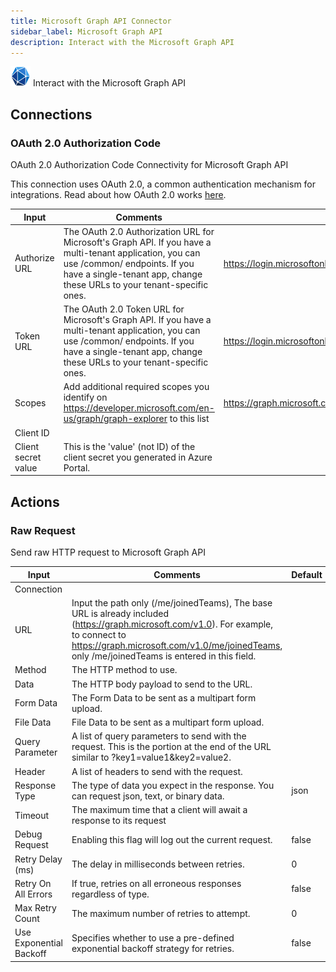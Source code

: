 ```yaml
---
title: Microsoft Graph API Connector
sidebar_label: Microsoft Graph API
description: Interact with the Microsoft Graph API
---
```


![Microsoft Graph API](./assets/ms-graph-api.png#connector-icon)
Interact with the Microsoft Graph API

## Connections

### OAuth 2.0 Authorization Code

OAuth 2.0 Authorization Code Connectivity for Microsoft Graph API

This connection uses OAuth 2.0, a common authentication mechanism for integrations.
Read about how OAuth 2.0 works [here](../oauth2.md).

| Input               | Comments                                                                                                                                                                                                            | Default                                                        |
| ------------------- | ------------------------------------------------------------------------------------------------------------------------------------------------------------------------------------------------------------------- | -------------------------------------------------------------- |
| Authorize URL       | The OAuth 2.0 Authorization URL for Microsoft's Graph API. If you have a multi-tenant application, you can use /common/ endpoints. If you have a single-tenant app, change these URLs to your tenant-specific ones. | https://login.microsoftonline.com/common/oauth2/v2.0/authorize |
| Token URL           | The OAuth 2.0 Token URL for Microsoft's Graph API. If you have a multi-tenant application, you can use /common/ endpoints. If you have a single-tenant app, change these URLs to your tenant-specific ones.         | https://login.microsoftonline.com/common/oauth2/v2.0/token     |
| Scopes              | Add additional required scopes you identify on https://developer.microsoft.com/en-us/graph/graph-explorer to this list                                                                                              | https://graph.microsoft.com/User.Read.All offline_access       |
| Client ID           |                                                                                                                                                                                                                     |                                                                |
| Client secret value | This is the 'value' (not ID) of the client secret you generated in Azure Portal.                                                                                                                                    |                                                                |

## Actions

### Raw Request

Send raw HTTP request to Microsoft Graph API

| Input                   | Comments                                                                                                                                                                                                                               | Default |
| ----------------------- | -------------------------------------------------------------------------------------------------------------------------------------------------------------------------------------------------------------------------------------- | ------- |
| Connection              |                                                                                                                                                                                                                                        |         |
| URL                     | Input the path only (/me/joinedTeams), The base URL is already included (https://graph.microsoft.com/v1.0). For example, to connect to https://graph.microsoft.com/v1.0/me/joinedTeams, only /me/joinedTeams is entered in this field. |         |
| Method                  | The HTTP method to use.                                                                                                                                                                                                                |         |
| Data                    | The HTTP body payload to send to the URL.                                                                                                                                                                                              |         |
| Form Data               | The Form Data to be sent as a multipart form upload.                                                                                                                                                                                   |         |
| File Data               | File Data to be sent as a multipart form upload.                                                                                                                                                                                       |         |
| Query Parameter         | A list of query parameters to send with the request. This is the portion at the end of the URL similar to ?key1=value1&key2=value2.                                                                                                    |         |
| Header                  | A list of headers to send with the request.                                                                                                                                                                                            |         |
| Response Type           | The type of data you expect in the response. You can request json, text, or binary data.                                                                                                                                               | json    |
| Timeout                 | The maximum time that a client will await a response to its request                                                                                                                                                                    |         |
| Debug Request           | Enabling this flag will log out the current request.                                                                                                                                                                                   | false   |
| Retry Delay (ms)        | The delay in milliseconds between retries.                                                                                                                                                                                             | 0       |
| Retry On All Errors     | If true, retries on all erroneous responses regardless of type.                                                                                                                                                                        | false   |
| Max Retry Count         | The maximum number of retries to attempt.                                                                                                                                                                                              | 0       |
| Use Exponential Backoff | Specifies whether to use a pre-defined exponential backoff strategy for retries.                                                                                                                                                       | false   |
